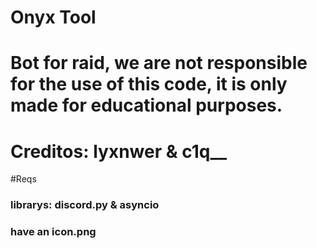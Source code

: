 # Onyx Tool
# Bot for raid, we are not responsible for the use of this code, it is only made for educational purposes.
# Creditos: lyxnwer & c1q__
#Reqs
### librarys: discord.py & asyncio
### have an icon.png
